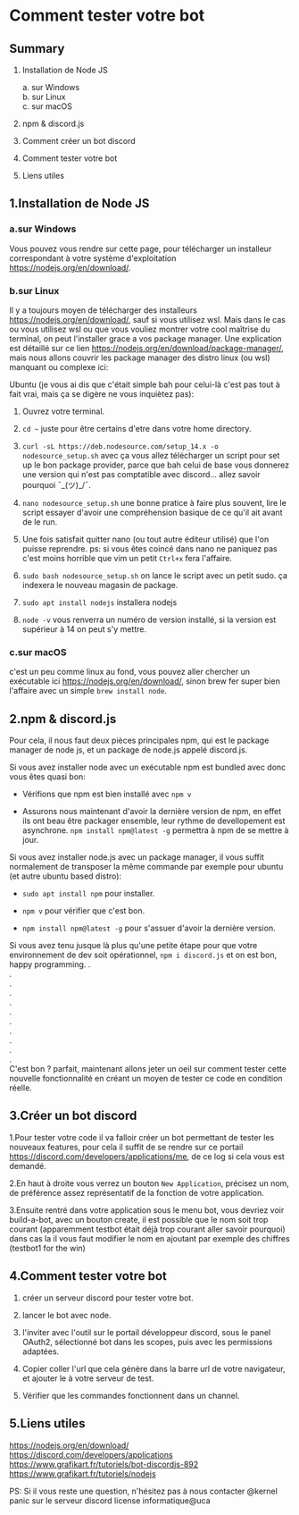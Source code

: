 # **Comment tester votre bot**

## Summary

1. Installation de Node JS

    a. sur Windows   
    b. sur Linux  
    c. sur macOS  

2. npm & discord.js

3. Comment créer un bot discord

4. Comment tester votre bot

5. Liens utiles

## 1.Installation de Node JS

### a.sur Windows

Vous pouvez vous rendre sur cette page, pour télécharger un installeur correspondant à votre système d'exploitation <https://nodejs.org/en/download/>.

### b.sur Linux

Il y a toujours moyen de télécharger des installeurs <https://nodejs.org/en/download/>, sauf si vous utilisez wsl. Mais dans le cas ou vous utilisez wsl ou que vous vouliez montrer votre cool maîtrise du terminal, on peut l'installer grace a vos package manager. Une explication est détaillé sur ce lien <https://nodejs.org/en/download/package-manager/>, mais nous allons couvrir les package manager des distro linux (ou wsl) manquant ou complexe ici:

Ubuntu (je vous ai dis que c'était simple bah pour celui-là c'est pas tout à fait vrai, mais ça se digère ne vous inquiètez pas):

1. Ouvrez votre terminal.

2. ```cd ~``` juste pour être certains d'etre dans votre home directory.

3. ```curl -sL https://deb.nodesource.com/setup_14.x -o nodesource_setup.sh``` avec ça vous allez télécharger un script pour set up le bon package provider, parce que bah celui de base vous donnerez une version qui n'est pas comptatible avec discord... allez savoir pourquoi ¯\_(ツ)_/¯.

4. ```nano nodesource_setup.sh``` une bonne pratice à faire plus souvent, lire le script essayer d'avoir une compréhension basique de ce qu'il ait avant de le run.

5. Une fois satisfait quitter nano (ou tout autre éditeur utilisé) que l'on puisse reprendre.
ps: si vous êtes coincé dans nano ne paniquez pas c'est moins horrible que vim un petit ```Ctrl+x``` fera l'affaire.

6. ```sudo bash nodesource_setup.sh``` on lance le script avec un petit sudo. ça indexera le nouveau magasin de package.

7. ```sudo apt install nodejs``` installera nodejs

8. ```node -v``` vous renverra un numéro de version installé, si la version est supérieur à 14 on peut s'y mettre.

### c.sur macOS

c'est un peu comme linux au fond, vous pouvez aller chercher un exécutable ici <https://nodejs.org/en/download/>, sinon brew fer super bien l'affaire avec un simple ```brew install node```.

## 2.npm & discord.js

Pour cela, il nous faut deux pièces principales npm, qui est le package manager de node js, et un package de node.js appelé discord.js.

Si vous avez installer node avec un exécutable npm est bundled avec donc vous êtes quasi bon:

* Vérifions que npm est bien installé avec ```npm v```

* Assurons nous maintenant d'avoir la dernière version de npm, en effet ils ont beau être packager ensemble, leur rythme de devellopement est asynchrone. ```npm install npm@latest -g``` permettra à npm de se mettre à jour.

Si vous avez installer node.js avec un package manager, il vous suffit normalement de transposer la même commande par exemple pour ubuntu (et autre ubuntu based distro):

* ```sudo apt install npm``` pour installer.

* ```npm v``` pour vérifier que c'est bon.

* ```npm install npm@latest -g``` pour s'assuer d'avoir la dernière version.

Si vous avez tenu jusque là plus qu'une petite étape pour que votre environnement de dev soit opérationnel, ```npm i discord.js``` et on est bon, happy programming.
.  
.  
.  
.  
.  
.  
.  
.  
.  
.  
.  
C'est bon ? parfait, maintenant allons jeter un oeil sur comment tester cette nouvelle fonctionnalité en créant un moyen de tester ce code en condition réelle.

## 3.Créer un bot discord

1.Pour tester votre code il va falloir créer un bot permettant de tester les nouveaux features, pour cela il suffit de se rendre sur ce portail <https://discord.com/developers/applications/me>, de ce log si cela vous est demandé.

2.En haut à droite vous verrez un bouton ```New Application```, précisez un nom, de préférence assez représentatif de la fonction de votre application.

3.Ensuite rentré dans votre application sous le menu bot, vous devriez voir build-a-bot, avec un bouton create, il est possible que le nom soit trop courant (apparemment testbot était déjà trop courant aller savoir pourquoi) dans cas la il vous faut modifier le nom en ajoutant par exemple des chiffres (testbot1 for the win)

## 4.Comment tester votre bot

1. créer un serveur discord pour tester votre bot.

2. lancer le bot avec node.

3. l'inviter avec l'outil sur le portail développeur discord, sous le panel OAuth2, sélectionné bot dans les scopes, puis avec les permissions adaptées.

4. Copier coller l'url que cela génère dans la barre url de votre navigateur, et ajouter le à votre serveur de test.

5. Vérifier que les commandes fonctionnent dans un channel.

## 5.Liens utiles

<https://nodejs.org/en/download/>  
<https://discord.com/developers/applications>  
<https://www.grafikart.fr/tutoriels/bot-discordjs-892>  
<https://www.grafikart.fr/tutoriels/nodejs>  

PS: Si il vous reste une question, n'hésitez pas à nous contacter @kernel panic sur le serveur discord license informatique@uca

